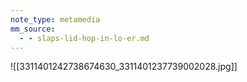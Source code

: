 ```yaml
---
note_type: metamedia
mm_source:
  - - slaps-lid-hop-in-lo-er.md
---
```


![[3311401242738674630_3311401237739002028.jpg]]


